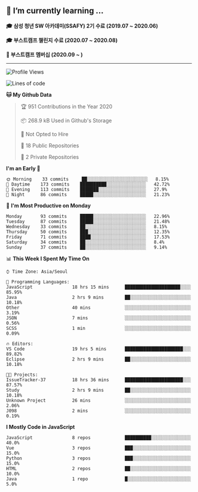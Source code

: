 ## 🌱 I’m currently learning ...

**🎓 삼성 청년 SW 아카데미(SSAFY) 2기 수료 (2019.07 ~ 2020.06)**

**🎓 부스트캠프 챌린지 수료 (2020.07 ~ 2020.08)**

**🏃  부스트캠프 멤버십 (2020.09 ~ )**
 
-----

<!--START_SECTION:waka-->
![Profile Views](http://img.shields.io/badge/Profile%20Views-44-blue)

![Lines of code](https://img.shields.io/badge/From%20Hello%20World%20I%27ve%20Written-34.5%20million%20lines%20of%20code-blue)

**🐱 My Github Data** 

> 🏆 951 Contributions in the Year 2020
 > 
> 📦 268.9 kB Used in Github's Storage 
 > 
> 🚫 Not Opted to Hire
 > 
> 📜 18 Public Repositories
 > 
> 🔑 2 Private Repositories 

**I'm an Early 🐤** 

```text
🌞 Morning    33 commits     ██░░░░░░░░░░░░░░░░░░░░░░░   8.15% 
🌆 Daytime    173 commits    ██████████░░░░░░░░░░░░░░░   42.72% 
🌃 Evening    113 commits    ███████░░░░░░░░░░░░░░░░░░   27.9% 
🌙 Night      86 commits     █████░░░░░░░░░░░░░░░░░░░░   21.23%

```
📅 **I'm Most Productive on Monday** 

```text
Monday       93 commits     █████░░░░░░░░░░░░░░░░░░░░   22.96% 
Tuesday      87 commits     █████░░░░░░░░░░░░░░░░░░░░   21.48% 
Wednesday    33 commits     ██░░░░░░░░░░░░░░░░░░░░░░░   8.15% 
Thursday     50 commits     ███░░░░░░░░░░░░░░░░░░░░░░   12.35% 
Friday       71 commits     ████░░░░░░░░░░░░░░░░░░░░░   17.53% 
Saturday     34 commits     ██░░░░░░░░░░░░░░░░░░░░░░░   8.4% 
Sunday       37 commits     ██░░░░░░░░░░░░░░░░░░░░░░░   9.14%

```


📊 **This Week I Spent My Time On** 

```text
⌚︎ Time Zone: Asia/Seoul

💬 Programming Languages: 
JavaScript               18 hrs 15 mins      █████████████████████░░░░   85.95% 
Java                     2 hrs 9 mins        ██░░░░░░░░░░░░░░░░░░░░░░░   10.18% 
Other                    40 mins             ░░░░░░░░░░░░░░░░░░░░░░░░░   3.19% 
JSON                     7 mins              ░░░░░░░░░░░░░░░░░░░░░░░░░   0.56% 
SCSS                     1 min               ░░░░░░░░░░░░░░░░░░░░░░░░░   0.09%

🔥 Editors: 
VS Code                  19 hrs 5 mins       ██████████████████████░░░   89.82% 
Eclipse                  2 hrs 9 mins        ██░░░░░░░░░░░░░░░░░░░░░░░   10.18%

🐱‍💻 Projects: 
IssueTracker-37          18 hrs 36 mins      ██████████████████████░░░   87.57% 
Study                    2 hrs 9 mins        ██░░░░░░░░░░░░░░░░░░░░░░░   10.18% 
Unknown Project          26 mins             ░░░░░░░░░░░░░░░░░░░░░░░░░   2.06% 
J098                     2 mins              ░░░░░░░░░░░░░░░░░░░░░░░░░   0.19%

```

**I Mostly Code in JavaScript** 

```text
JavaScript               8 repos             ██████████░░░░░░░░░░░░░░░   40.0% 
Vue                      3 repos             ███░░░░░░░░░░░░░░░░░░░░░░   15.0% 
Python                   3 repos             ███░░░░░░░░░░░░░░░░░░░░░░   15.0% 
HTML                     2 repos             ██░░░░░░░░░░░░░░░░░░░░░░░   10.0% 
Java                     1 repo              █░░░░░░░░░░░░░░░░░░░░░░░░   5.0%

```



<!--END_SECTION:waka-->
